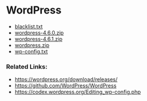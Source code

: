 # WordPress

* <a href="blacklist.txt">blacklist.txt</a>
* <a href="wordpress-4.6.0.zip">wordpress-4.6.0.zip</a>
* <a href="wordpress-4.6.1.zip">wordpress-4.6.1.zip</a>
* <a href="wordpress.zip">wordpress.zip</a>
* <a href="wp-config.txt">wp-config.txt</a>

### Related Links:

* <a href="https://wordpress.org/download/releases/">https://wordpress.org/download/releases/</a>
* <a href="https://github.com/WordPress/WordPress">https://github.com/WordPress/WordPress</a>
* <a href="https://codex.wordpress.org/Editing_wp-config.php">https://codex.wordpress.org/Editing_wp-config.php</a>

